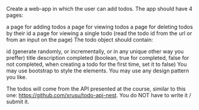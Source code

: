 Create a web-app in which the user can add todos. The app should have 4 pages:

a page for adding todos
a page for viewing todos
a page for deleting todos by their id
a page for viewing a single todo (read the todo id from the url or from an input on the page)
The todo object should contain:

id (generate randomly, or incrementally, or in any unique other way you preffer)
title
description
completed (boolean, true for completed, false for not completed, when creating a todo for the first time, set it to false)
You may use bootstrap to style the elements. You may use any design pattern you like.

The todos will come from the API presented at the course, similar to this one: https://github.com/xrusu/todo-api-nest. You do NOT have to write it / submit it.
